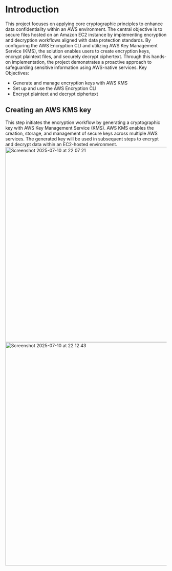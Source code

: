 # Introduction
This project focuses on applying core cryptographic principles to enhance data confidentiality within an AWS environment. The central objective is to secure files hosted on an Amazon EC2 instance by implementing encryption and decryption workflows aligned with data protection standards. By configuring the AWS Encryption CLI and utilizing AWS Key Management Service (KMS), the solution enables users to create encryption keys, encrypt plaintext files, and securely decrypt ciphertext. Through this hands-on implementation, the project demonstrates a proactive approach to safeguarding sensitive information using AWS-native services.
Key Objectives:
- Generate and manage encryption keys with AWS KMS
- Set up and use the AWS Encryption CLI
- Encrypt plaintext and decrypt ciphertext
##  Creating an AWS KMS key
This step initiates the encryption workflow by generating a cryptographic key with AWS Key Management Service (KMS). AWS KMS enables the creation, storage, and management of secure keys across multiple AWS services. The generated key will be used in subsequent steps to encrypt and decrypt data within an EC2-hosted environment.
<img width="907" height="607" alt="Screenshot 2025-07-10 at 22 07 21" src="https://github.com/user-attachments/assets/6cbccd4a-8c4b-4fea-b72c-ce42babb9594" />
<img width="1440" height="695" alt="Screenshot 2025-07-10 at 22 12 43" src="https://github.com/user-attachments/assets/24fda8f6-87e4-4570-a815-49e6247f1ff6" />
